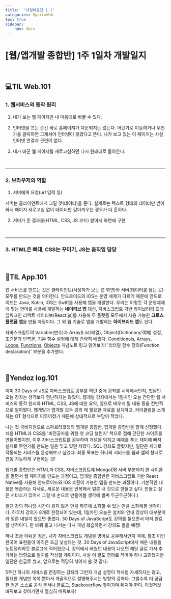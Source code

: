 ```yaml
---
title:  "내일배움단 1.1"
categories: SpartaWeb
toc: true
sidebar:
    nav: docs
---
```


# [웹/앱개발 종합반] 1주 1일차 개발일지

<br>

## 💻TIL Web.101

### 1. 웹서비스의 동작 원리

1) 내가 보는 웹 페이지만 내 마음대로 바꿀 수 있다.

2) 인터넷을 끄는 순간 바로 홈페이지가 다운되지는 않는다. 어딘가로 이동하거나 무언가를 클릭하면 그제서야 인터넷이 끊겼다고 뜬다. 내가 보고 있는 이 페이지는 사실 인터넷 연결과 관련이 없다.

3) 내가 바꾼 웹 페이지를 새로고침하면 다시 원래대로 돌아온다.
<br>

---
### 2. 브라우저의 역할

1) 서버에게 요청(url 입력 등)

서버는 클라이언트에게 그릴 것(데이터)을 준다. 실제로는 텍스트 형태의 데이터만 받아와서 페이지 새로고침 없이 데이터만 갈아끼우는 경우가 더 흔하다.

2) 서버가 준 결과물(HTML, CSS, JS 코드) 받아서 화면에 구현
<br>

---
### 3. HTML은 뼈대, CSS는 꾸미기, JS는 움직임 담당


<br>


## 📱TIL App.101

앱 서비스를 만드는 것은 클라이언트(사용자가 보는 앱 화면)와 서버(데이터를 담는 곳) 모두를 만드는 것을 의미한다. 안드로이드와 iOS는 운영 체제가 다르기 때문에 안드로이드는 Java, Kotlin, iOS는 Swift를 사용해 앱을 개발한다. 우리는 이렇듯 각 운영체제에 맞는 언어를 사용해 개발하는 **네이티브 앱** 대신, 자바스크립트 기반 라이브러리 프레임워크인 리액트 네이티브(React.js)를 사용해 두 플랫폼 모두에서 사용 가능한 **크로스 플랫폼 앱**을 만들 예정이다. 그 외 웹 기술로 앱을 개발하는 **하이브리드 앱**도 있다.
<br>

자바스크립트의 Variable(변수)과 Array(List/배열), Object(Dictionary/객체) 설정, 조건문과 반복문, 기본 함수 설정에 대해 간략히 배웠다. [Conditionals][1], [Arrays][2], [Loops][3], [Functions][4], [Objects][5] 개념노트 링크 읽어보기! '리터럴 함수 정의(Function declaration)' 부분을 추가했다.

<br>


## 🔌Yendoz log.101

이미 30 Days of JS로 자바스크립트 공부를 하던 중에 강좌를 시작해서인지, 첫날인 오늘 강좌는 생각보다 험난하지는 않았다. 웹개발 강좌에서는 1일차인 오늘 간단한 웹 서비스의 동작 원리와 HTML, CSS, JS에 대한 요약, 앞으로 배우게 될 내용 등을 전반적으로 알아봤다. 웹개발과 앱개발 모두 강의 때 필요한 자료를 설치하고, 커리큘럼을 소개하는 OT 형식으로 이루어졌기 때문에 상대적으로 부담이 적었다.
<br>

나는 첫 국비지원으로 스파르타코딩의 웹개발 종합반, 앱개발 종합반을 함께 신청했다. 처음 HTML과 CSS를 '비전공자를 위한 첫 코딩 챌린지' 책으로 접해 간단한 사이트를 만들어봤지만, 이후 자바스크립트를 공부하며 개념을 익히고 예제를 푸는 재미에 빠져 실제로 무언가를 만드는 일은 잊고 있던 차였다. SQL 강좌도 끌렸지만, 일단은 제대로 작동되는 서비스를 완성해보고 싶었다. 최종 목표는 하나의 서비스를 웹과 앱의 형태로 연동 가능하게 구현하는 것!
<br>

웹개발 종합반은 HTML과 CSS, 자바스크립트에 MongoDB 서버 부분까지 한 사이클을 돌면서 웹 페이지를 만드는 과정이고, 앱개발 종합반은 자바스크립트 기반 React Native를 사용해 안드로이드와 iOS 호환이 가능한 앱을 만드는 과정이다. 기본적인 내용은 복습하는 자세로, 새로운 내용은 반복해서 얼른 내 것으로 만들고 싶다. 만들고 싶은 서비스가 있어서 그걸 내 손으로 만들어볼 생각에 벌써 두근두근하다:)
<br>

일단 강의 하나당 시간이 길지 않은 만큼 하루에 소화할 수 있는 만큼 소화해볼 생각이다. 하루치 강의가 8개로 한정되어 있는데, 1일차인 오늘은 설치와 안내 영상이 대부분이라 얼른 내일이 왔으면 좋겠다. 30 Days of JavaScript도 강의를 들으면서 마저 완료할 생각이다. 한 바퀴 훑고 나서는 다시 개념 복습하면서 강의도 들을 예정!
<br>

하나 조금 아쉬운 점은, 내가 자바스크립트 개념을 영어로 공부해서인지 객체, 참조 이런 한국어 표현들이 아직은 조금 낯설다는 것. 30 Days of JavaScript에서 배운 내용을 노트정리하듯 블로그에 적어뒀으니, 강의에서 배웠던 내용이 나오면 해당 글로 가서 추가하는 방향으로 일지를 작성할 계획이다. 사실 이 글도 영어로 적어야 하나 고민했지만 일단은 한글로 썼고, 앞으로는 적당히 섞어서 쓸 것 같다.
<br>

5주간 하나의 서비스를 런칭하는 강좌라 그런지 개념 설명이 책처럼 자세하지는 않고, 필요한 개념만 쏙쏙 뽑아서 개괄적으로 설명해주시는 방향의 강좌다. 그럴수록 더 궁금한 점은 스스로 공식 문서나 블로그, Stackoverflow 찾아가며 뒤져야 한다. 이것저것 바꿔보고 찾아가면서 열심히 배워보자!

<br>


[1]: https://yendoz.github.io/javascript/js4/ "Day 04. Conditionals"
[2]: https://yendoz.github.io/javascript/js5/ "Day 05. Arrays"
[3]: https://yendoz.github.io/javascript/js6/ "Day 06. Loops"
[4]: https://yendoz.github.io/javascript/js7/ "Day 07. Functions"
[5]: https://yendoz.github.io/javascript/js8/ "Day 08. Objects"